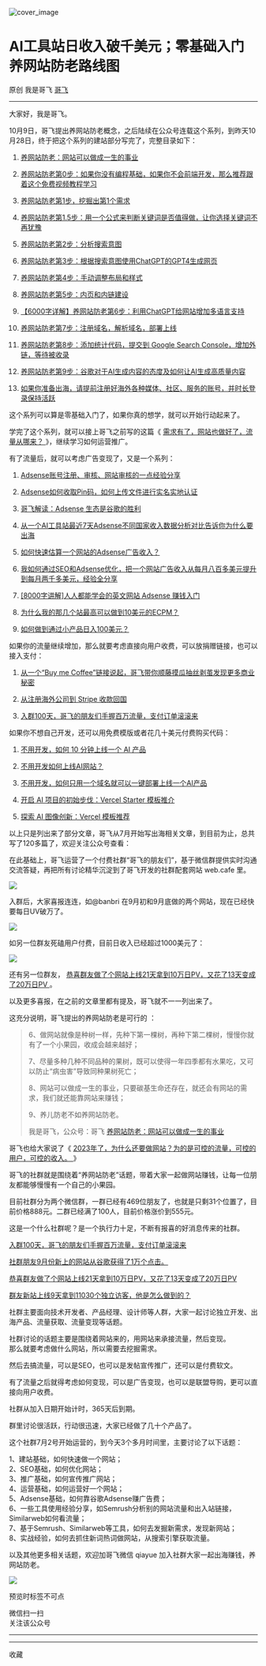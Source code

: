 ![cover_image](https://mmbiz.qpic.cn/sz_mmbiz_jpg/LBrX00GQeict9EibRR264yVabXfnlYJ5lgrqHak2wx51VONlQSvuicbibsbVadNIia4M9hskxDw6NRUpze8LKxfN9XA/0?wx_fmt=jpeg)

#  AI工具站日收入破千美元；零基础入门养网站防老路线图

原创  我是哥飞  [ 哥飞 ](javascript:void\(0\);)

__ _ _ _ _

大家好，我是哥飞。  

10月9日，哥飞提出养网站防老概念，之后陆续在公众号连载这个系列，到昨天10月28日，终于把这个系列的建站部分写完了，完整目录如下：

  1. [ 养网站防老：网站可以做成一生的事业 ](http://mp.weixin.qq.com/s?__biz=MjM5OTIzMzYyMA==&mid=2650080601&idx=1&sn=676b0fff888c93fd63b283e87a3c75d2&chksm=bf3f34628848bd74e4a6ebac72806e89be8bbc9440196edf14cf4f08837f3a81970070a21da2&scene=21#wechat_redirect)

  2. [ 养网站防老第0步：如果你没有编程基础，如果你不会前端开发，那么推荐跟着这个免费视频教程学习 ](http://mp.weixin.qq.com/s?__biz=MjM5OTIzMzYyMA==&mid=2650080878&idx=1&sn=19149f31408863a750bc9e8cc969b6ed&chksm=bf3f37558848be43897cd5a29190fbec1ac366535e23b062acce836e0e4d49d2c245a93b87a4&scene=21#wechat_redirect)   

  3. [ 养网站防老第1步，挖掘出第1个需求 ](http://mp.weixin.qq.com/s?__biz=MjM5OTIzMzYyMA==&mid=2650080669&idx=1&sn=baf814d85976df09a85c44d9a45a943b&chksm=bf3f34a68848bdb065889163a3b58f10566b937769d679fa50b25768351d55ea4ef24271cae4&scene=21#wechat_redirect)   

  4. [ 养网站防老第1.5步：用一个公式来判断关键词是否值得做，让你选择关键词不再犹豫 ](http://mp.weixin.qq.com/s?__biz=MjM5OTIzMzYyMA==&mid=2650080690&idx=1&sn=b6b8b6fbcbc1a57e476d61e574f5c1a1&chksm=bf3f34898848bd9f107fff59df18264e792c3161734b71abc48713e49c9845ec02daa243f596&scene=21#wechat_redirect)   

  5. [ 养网站防老第2步：分析搜索意图 ](http://mp.weixin.qq.com/s?__biz=MjM5OTIzMzYyMA==&mid=2650080680&idx=1&sn=4ee04f6579aaa40acefb96318310cbcc&chksm=bf3f34938848bd850bcd811892f9b71c7a51512f9d010ab7aae46487eb045559ac55e9bd70ed&scene=21#wechat_redirect)   

  6. [ 养网站防老第3步：根据搜索意图使用ChatGPT的GPT4生成网页 ](http://mp.weixin.qq.com/s?__biz=MjM5OTIzMzYyMA==&mid=2650080699&idx=1&sn=153560f607edada80e68d0804cf70ef7&chksm=bf3f34808848bd968c8fdd5962789ef58311ab109703d7244dd51a2df89359ee2332ccb4ae2c&scene=21#wechat_redirect)   

  7. [ 养网站防老第4步：手动调整布局和样式 ](http://mp.weixin.qq.com/s?__biz=MjM5OTIzMzYyMA==&mid=2650080715&idx=1&sn=51a41252ac6f2c8bb9d543f9f39bb31b&chksm=bf3f34f08848bde6a1b0602352384a66e4b14e3599469ddf6c4ba75a01556fbc9a9f6ef51124&scene=21#wechat_redirect)   

  8. [ 养网站防老第5步：内页和内链建设 ](http://mp.weixin.qq.com/s?__biz=MjM5OTIzMzYyMA==&mid=2650080739&idx=1&sn=1685ea0a11d983c256820d49ef197446&chksm=bf3f34d88848bdcea3546d50ac8a8ee5cbafda8b0b9f71e4368a3f2492905091faa41f1035f5&scene=21#wechat_redirect)   

  9. [ 【6000字详解】养网站防老第6步：利用ChatGPT给网站增加多语言支持 ](http://mp.weixin.qq.com/s?__biz=MjM5OTIzMzYyMA==&mid=2650080755&idx=1&sn=27c8b30bcbf77d6e9aeea6469ca3c118&chksm=bf3f34c88848bddeedc07dc6529718c8a05b2befb5432b6907bd4a3bbbd44f451c9bcf4c32d5&scene=21#wechat_redirect)   

  10. [ 养网站防老第7步：注册域名，解析域名，部署上线 ](http://mp.weixin.qq.com/s?__biz=MjM5OTIzMzYyMA==&mid=2650080806&idx=1&sn=a8294c9c5b32207adaf223f10a5e9203&chksm=bf3f371d8848be0b95b74ba59852410012865ff7ceb6408ea69dc452d10906559425ad09e999&scene=21#wechat_redirect)   

  11. [ 养网站防老第8步：添加统计代码，提交到 Google Search Console，增加外链，等待被收录 ](http://mp.weixin.qq.com/s?__biz=MjM5OTIzMzYyMA==&mid=2650080823&idx=1&sn=8b43d3d96aac2752d48bdd13b2264099&chksm=bf3f370c8848be1ae77f3cea2663a9a5c2f6cd81aaf13a325289ab523e4de83defa7b7525ec6&scene=21#wechat_redirect)   

  12. [ 养网站防老第9步：谷歌对于AI生成内容的态度及如何让AI生成高质量内容 ](http://mp.weixin.qq.com/s?__biz=MjM5OTIzMzYyMA==&mid=2650080834&idx=1&sn=8195fdc685d5b73515923ac6c2911ee5&chksm=bf3f37798848be6f04bd80bbc46fe470824c99e691ab79c577b30b9af998be9026deb9b3e0ab&scene=21#wechat_redirect)

  13. [ 如果你准备出海，请提前注册好海外各种媒体、社区、服务的账号，并时长登录保持活跃 ](http://mp.weixin.qq.com/s?__biz=MjM5OTIzMzYyMA==&mid=2650079518&idx=1&sn=12261e1a98fe237d72a6eba0c3b91061&chksm=bf3f30258848b933a25f19282c74bf9896aa381937702fe82859b5dec09a108df191e0c9b60f&scene=21#wechat_redirect)

  

这个系列可以算是零基础入门了，如果你真的想学，就可以开始行动起来了。  

学完了这个系列，就可以接上哥飞之前写的这篇《 [ 需求有了，网站也做好了，流量从哪来？
](http://mp.weixin.qq.com/s?__biz=MjM5OTIzMzYyMA==&mid=2650080076&idx=1&sn=ba633cd711baa31db2cb94116a475351&chksm=bf3f32778848bb616615f902392572cbe81d840027f8e7e4dcc14b7ff98f43f8dafdbdc1b5de&scene=21#wechat_redirect)
》，继续学习如何运营推广。  

有了流量后，就可以考虑广告变现了，又是一个系列：

  1. [ Adsense账号注册、审核、网站审核的一点经验分享  ](http://mp.weixin.qq.com/s?__biz=MjM5OTIzMzYyMA==&mid=2650079908&idx=1&sn=516d4cbd45f33d6946b34a9f2c9ed8ef&chksm=bf3f339f8848ba8923c8e5d767d5a93b341ec1ed6fd0afbe44addad4a1e7cb1e6871724b97ca&scene=21#wechat_redirect)   

  2. [ Adsense如何收取Pin码，如何上传文件进行实名实地认证  ](http://mp.weixin.qq.com/s?__biz=MjM5OTIzMzYyMA==&mid=2650079924&idx=1&sn=903ecb268adfd1920d4ef30f2c16cfd5&chksm=bf3f338f8848ba99ba918af8d23774590af529ddf8722b288faba283bfd6364be2609958e48e&scene=21#wechat_redirect)   

  3. [ 哥飞解读：Adsense 生态是谷歌的胜利  ](http://mp.weixin.qq.com/s?__biz=MjM5OTIzMzYyMA==&mid=2650080421&idx=1&sn=34a5221bd0fb6a3372c867332e7c2911&chksm=bf3f359e8848bc88a8680f640d03931e95380b367ef254de6bca981674fed23b542cf44b1cfd&scene=21#wechat_redirect)   

  4. [ 从一个AI工具站最近7天Adsense不同国家收入数据分析对比告诉你为什么要出海  ](http://mp.weixin.qq.com/s?__biz=MjM5OTIzMzYyMA==&mid=2650079931&idx=1&sn=bc2c752d80fb9d69e71b04d2301d728a&chksm=bf3f33808848ba96609a7f3b5487a7163ffd050c72f4401b44fe4d2de960ddb2461d210a7bad&scene=21#wechat_redirect)   

  5. [ 如何快速估算一个网站的Adsense广告收入？  ](http://mp.weixin.qq.com/s?__biz=MjM5OTIzMzYyMA==&mid=2650079918&idx=1&sn=02ea84be5ed709533289850e3d719ad2&chksm=bf3f33958848ba833f68d1815d2e9d2ef729409f855a3b335b50cf0d47d413e98d771a6b1a2f&scene=21#wechat_redirect)   

  6. [ 我如何通过SEO和Adsense优化，把一个网站广告收入从每月八百多美元提升到每月两千多美元，经验全分享  ](http://mp.weixin.qq.com/s?__biz=MjM5OTIzMzYyMA==&mid=2650079551&idx=1&sn=1b81abe359ad1ea25794d51fe5a53ce4&chksm=bf3f30048848b912df36d4c7660396e8160630d4444fb9259894239b2584a3bf41743c59e26d&scene=21#wechat_redirect)   

  7. [ [8000字讲解]人人都能学会的英文网站 Adsense 赚钱入门  ](http://mp.weixin.qq.com/s?__biz=MjM5OTIzMzYyMA==&mid=2650079316&idx=1&sn=02cd11a4bee177343b05e6798913159b&chksm=bf3f316f8848b879f22de143965d98c5094220f72e38808741627173d0fea40e9182c1e1da73&scene=21#wechat_redirect)   

  8. [ 为什么我的那几个站最高可以做到10美元的ECPM？  ](http://mp.weixin.qq.com/s?__biz=MjM5OTIzMzYyMA==&mid=2650079425&idx=1&sn=aa2bd542f22f33c7b0ae325b1bb5ac49&chksm=bf3f31fa8848b8ec4633cb305c0f73891438b85d333893b86ba570aaf2f478999c208614158b&scene=21#wechat_redirect)   

  9. [ 如何做到通过小产品日入100美元？  ](http://mp.weixin.qq.com/s?__biz=MjM5OTIzMzYyMA==&mid=2650079413&idx=2&sn=44d171a477f83ecb3bbde1442e46f14f&chksm=bf3f318e8848b898449575729f71a4bd298795a5395838ff72f97ecc7c887795bf9bbb287b4f&scene=21#wechat_redirect)   

  

如果你的流量继续增加，那么就要考虑直接向用户收费，可以放捐赠链接，也可以接入支付：  

  1. [ 从一个“Buy me Coffee”链接说起，哥飞带你顺藤摸瓜抽丝剥茧发现更多商业秘密  ](http://mp.weixin.qq.com/s?__biz=MjM5OTIzMzYyMA==&mid=2650080115&idx=1&sn=d6193012a082a9c2a34570e376dd0ce5&chksm=bf3f32488848bb5ec8194d2809c5c963e015724e0c97cad1f8eb0ba688617cac7f81ededaa36&scene=21#wechat_redirect)   

  2. [ 从注册海外公司到 Stripe 收款回国  ](http://mp.weixin.qq.com/s?__biz=MjM5OTIzMzYyMA==&mid=2650079767&idx=1&sn=a398c003fa7881c3be0daa6dca42cbde&chksm=bf3f332c8848ba3a0e56d25efd8b067d72ff61b772e1269e1bc911c27ad14bea10e992e0d60d&scene=21#wechat_redirect)   

  3. [ 入群100天，哥飞的朋友们手握百万流量，支付订单滚滚来  ](http://mp.weixin.qq.com/s?__biz=MjM5OTIzMzYyMA==&mid=2650080648&idx=1&sn=25928bc955f2bc06289016100e9cfeeb&chksm=bf3f34b38848bda51564715addd3d46d1e7100727f30e0db51b95c0539cb8a956ced1e4626cf&scene=21#wechat_redirect)   

  

如果你不想自己开发，还可以用免费模版或者花几十美元付费购买代码：

  1. [ 不用开发，如何 10 分钟上线一个 AI 产品  ](http://mp.weixin.qq.com/s?__biz=MjM5OTIzMzYyMA==&mid=2650079577&idx=1&sn=2108d1a9ad3307e9db2af8054d19b5a9&chksm=bf3f30628848b9742eae3c2c249a18d12370c89922a3d8cd288eb233211d6c76b3bbd0ba8f7c&scene=21#wechat_redirect)

  2. [ 不用开发如何上线AI网站？  ](http://mp.weixin.qq.com/s?__biz=MjM5OTIzMzYyMA==&mid=2650079977&idx=1&sn=8f16a1df89fa365b72534e1b6971830b&chksm=bf3f33d28848bac4e06f1624f17dda99ef3c6e4dbe3105ea53c890309d309b5318765882ecbc&scene=21#wechat_redirect)

  3. [ 不用开发，如何只用一个域名就可以一键部署上线一个AI产品  ](http://mp.weixin.qq.com/s?__biz=MjM5OTIzMzYyMA==&mid=2650080764&idx=1&sn=a8e990f6b5a5b0afc60eae9699a2a76f&chksm=bf3f34c78848bdd1932d5fc5b29d2e8b5de9984fe09f5d8bca9f19d5f955383e821c1495538e&scene=21#wechat_redirect)

  4. [ 开启 AI 项目的初始步伐：Vercel Starter 模板推介  ](http://mp.weixin.qq.com/s?__biz=MjM5OTIzMzYyMA==&mid=2650080841&idx=1&sn=ae73859b2328c04eea9d1b469ae5b6c8&chksm=bf3f37728848be64cfb33b0a5c9fe7d8ca89540874c8493f192c539e93e04d872227c99dd5e6&scene=21#wechat_redirect)

  5. [ 探索 AI 图像创新：Vercel 模板推荐  ](http://mp.weixin.qq.com/s?__biz=MjM5OTIzMzYyMA==&mid=2650080848&idx=1&sn=073e6b32dcd2fe53de93773148c68494&chksm=bf3f376b8848be7d9463edeae0ee0d1d27458ced05e39c837524792f06b6b93de2e5f1d74a31&scene=21#wechat_redirect)   
  

以上只是列出来了部分文章，哥飞从7月开始写出海相关文章，到目前为止，总共写了120多篇了，欢迎关注公众号查看：

在此基础上，哥飞运营了一个付费社群“哥飞的朋友们”，基于微信群提供实时沟通交流答疑，再把所有讨论精华沉淀到了哥飞开发的社群配套网站 web.cafe 里。

![](https://mmbiz.qpic.cn/sz_mmbiz_png/LBrX00GQeict9EibRR264yVabXfnlYJ5lggHmM0iaU40SZUibXeQSZ5vc4iazzUQTTrjEvbtTKu4Mw68ccXFqrEnh0g/640?wx_fmt=png)

入群后，大家喜报连连，如@banbri 在9月初和9月底做的两个网站，现在已经快要每日UV破万了。  

![](https://mmbiz.qpic.cn/sz_mmbiz_png/LBrX00GQeicuRwTkULVN9wBoOEI7Kduq9eJ00O24ECDknJHAGyibHlT8VkNBibibJYDaBatIqo8VibeqFknibN8QX4Cg/640?wx_fmt=png)

如另一位群友死磕用户付费，目前日收入已经超过1000美元了：  

![](https://mmbiz.qpic.cn/sz_mmbiz_jpg/LBrX00GQeict9EibRR264yVabXfnlYJ5lgXdibeZg5f6ReQa2S479pDvA70xEdicAr19Rslp1XcWv9O8licmtzeaWfg/640?wx_fmt=jpeg)

还有另一位群友， [ 恭喜群友做了个网站上线21天拿到10万日PV，又花了13天变成了20万日PV
](http://mp.weixin.qq.com/s?__biz=MjM5OTIzMzYyMA==&mid=2650080168&idx=1&sn=7f837bf7410b7e483daf0f3829c24ea3&chksm=bf3f32938848bb85c1e7f74baee5cb56322649c8f6b515aba6a33fdda1166f60f315df98456a&scene=21#wechat_redirect)
。  

以及更多喜报，在之前的文章里都有提及，哥飞就不一一列出来了。  

这充分说明，哥飞提出的养网站防老是可行的  ：

> 6、做网站就像是种树一样，先种下第一棵树，再种下第二棵树，慢慢你就有了一个小果园，收成会越来越好；
>
> 7、尽量多种几种不同品种的果树，既可以使得一年四季都有水果吃，又可以防止“病虫害”导致同种果树死亡；
>
> 8、网站可以做成一生的事业，只要碳基生命还存在，就还会有网站的需求，我们就还能靠网站来赚钱；
>
> 9、养儿防老不如养网站防老。
>
> 我是哥飞，公众号：哥飞 [ 养网站防老：网站可以做成一生的事业
> ](https://mp.weixin.qq.com/s?__biz=MjM5OTIzMzYyMA==&mid=2650080601&idx=1&sn=676b0fff888c93fd63b283e87a3c75d2&chksm=bf3f34628848bd74e4a6ebac72806e89be8bbc9440196edf14cf4f08837f3a81970070a21da2&scene=21#wechat_redirect)

哥飞也给大家说了《 [ 2023年了，为什么还要做网站？为的是可控的流量，可控的用户，可控的收入。
](http://mp.weixin.qq.com/s?__biz=MjM5OTIzMzYyMA==&mid=2650079683&idx=1&sn=091f793f74b58d107a6c3adc93870974&chksm=bf3f30f88848b9ee3879f5236c1b0d3be457abd39088ad7cb916f4e7db0a54795d3dd95cefef&scene=21#wechat_redirect)
》  

哥飞的社群就是围绕着“养网站防老”话题，带着大家一起做网站赚钱，让每一位朋友都能够慢慢有一个自己的小果园。

目前社群分为两个微信群，一群已经有469位朋友了，也就是只剩31个位置了，目前价格888元。二群已经满了100人，目前价格涨价到555元。

这是一个什么社群呢？是一个执行力十足，不断有报喜的好消息传来的社群。

[ 入群100天，哥飞的朋友们手握百万流量，支付订单滚滚来
](http://mp.weixin.qq.com/s?__biz=MjM5OTIzMzYyMA==&mid=2650080648&idx=1&sn=25928bc955f2bc06289016100e9cfeeb&chksm=bf3f34b38848bda51564715addd3d46d1e7100727f30e0db51b95c0539cb8a956ced1e4626cf&scene=21#wechat_redirect)  

[ 社群朋友9月份新上的网站从谷歌获得了1万个点击。
](http://mp.weixin.qq.com/s?__biz=MjM5OTIzMzYyMA==&mid=2650080462&idx=1&sn=6ca3c332c3a4ceefd688e46492ca92d9&chksm=bf3f35f58848bce332b9264e795640aefdb171ea46b635d2040eaee10a63a49b6ffe6a3e0415&scene=21#wechat_redirect)  

[ 恭喜群友做了个网站上线21天拿到10万日PV，又花了13天变成了20万日PV
](http://mp.weixin.qq.com/s?__biz=MjM5OTIzMzYyMA==&mid=2650080168&idx=1&sn=7f837bf7410b7e483daf0f3829c24ea3&chksm=bf3f32938848bb85c1e7f74baee5cb56322649c8f6b515aba6a33fdda1166f60f315df98456a&scene=21#wechat_redirect)  

[ 群友新站上线9天拿到11030个独立访客，他是怎么做到的？
](http://mp.weixin.qq.com/s?__biz=MjM5OTIzMzYyMA==&mid=2650079382&idx=1&sn=5a531d003bb4d9e2d7f52ab73e14665c&chksm=bf3f31ad8848b8bb8321721a3847dd8145c18c65367c86b9b1d22100033cc845af480594cdba&scene=21#wechat_redirect)

社群主要面向技术开发者、产品经理、设计师等人群，大家一起讨论独立开发、出海产品、流量获取、流量变现等话题。

社群讨论的话题主要是围绕着网站来的，用网站来承接流量，然后变现。  
那么就要考虑做什么网站，所以需要去挖掘需求。

然后去搞流量，可以是SEO，也可以是发帖宣传推广，还可以是付费软文。

有了流量之后就得考虑如何变现，可以是广告变现，也可以是联盟导购，更可以直接向用户收费。

社群从加入日期开始计时，365天后到期。

群里讨论很活跃，行动很迅速，大家已经做了几十个产品了。

这个社群7月2号开始运营的，到今天3个多月时间里，主要讨论了以下话题：

1、建站基础，如何快速做一个网站；  
2、SEO基础，如何优化网站；  
3、推广基础，如何宣传推广网站；  
4、运营基础，如何运营好一个网站；  
5、Adsense基础，如何靠谷歌Adsense赚广告费；  
6、一些工具使用经验分享，如Semrush分析别的网站流量和出入站链接，Similarweb如何看流量；  
7、基于Semrush、Similarweb等工具，如何去发掘新需求，发现新网站；  
8、实战经验，如何去抓住新词热词做网站，从搜索引擎获取流量。  

以及其他更多相关话题，欢迎加哥飞微信 qiayue 加入社群大家一起出海赚钱，养网站防老。

![](https://mmbiz.qpic.cn/sz_mmbiz_png/LBrX00GQeicsG8Pro6O9Hu75bIIiafZVPs3qlYeaNNJ1BpqNplEGgibL5m1bcq8a1N1rzoI5lia8aJjtHfgiaAADJJQ/640?wx_fmt=png)

预览时标签不可点

微信扫一扫  
关注该公众号





****



****



  收藏

